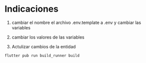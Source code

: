 # Indicaciones

1. cambiar el nombre el archivo .env.template a .env y cambiar las variables

2. cambiar los valores de las variables

3. Actulizar cambios de la entidad 
```
flutter pub run build_runner build

```